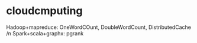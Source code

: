 # cloudcmputing
Hadoop+mapreduce: OneWordCOunt, DoubleWordCount, DistributedCache /n
Spark+scala+graphx: pgrank
